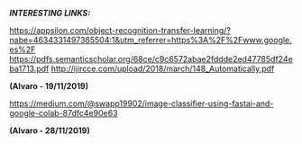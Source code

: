 ***INTERESTING LINKS:***


https://appsilon.com/object-recognition-transfer-learning/?nabe=4634331497365504:1&utm_referrer=https%3A%2F%2Fwww.google.es%2F
https://pdfs.semanticscholar.org/68ce/c9c6572abae2fddde2ed47785df24eba1713.pdf
http://ijircce.com/upload/2018/march/148_Automatically.pdf

**(Alvaro - 19/11/2019)**


https://medium.com/@swapp19902/image-classifier-using-fastai-and-google-colab-87dfc4e90e63

**(Alvaro - 28/11/2019)**

